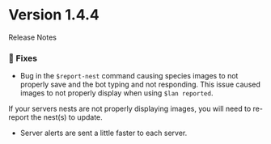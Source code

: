 # Version 1.4.4
Release Notes

### 🔸 Fixes
- Bug in the `$report-nest` command causing species images to not properly save and the bot typing and not responding. This issue caused images to not properly display when using `$lan reported`. 

If your servers nests are not properly displaying images, you will need to re-report the nest(s) to update.

- Server alerts are sent a little faster to each server.
